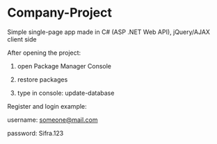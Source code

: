# Company-Project

Simple single-page app made in C# (ASP .NET Web API), jQuery/AJAX client side 

After opening the project:
 
 1. open Package Manager Console
 
 2. restore packages
 
 3. type in console: update-database
 

Register and login example:

 username: someone@mail.com

 password: Sifra.123
